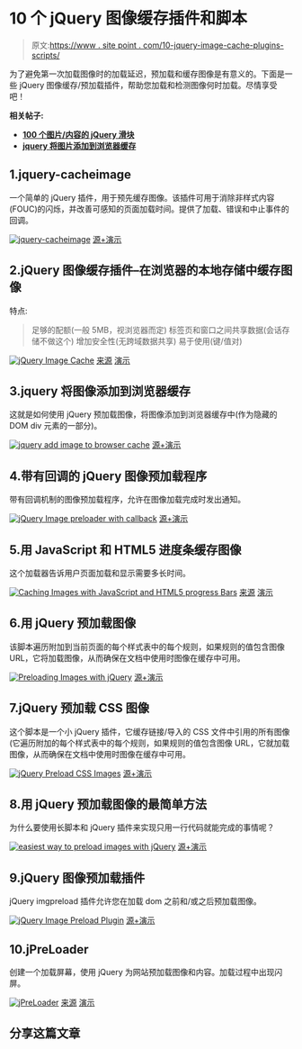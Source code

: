 # 10 个 jQuery 图像缓存插件和脚本

> 原文:[https://www . site point . com/10-jquery-image-cache-plugins-scripts/](https://www.sitepoint.com/10-jquery-image-cache-plugins-scripts/)

为了避免第一次加载图像时的加载延迟，预加载和缓存图像是有意义的。下面是一些 jQuery 图像缓存/预加载插件，帮助您加载和检测图像何时加载。尽情享受吧！

**相关帖子:**

*   [**100 个图片/内容的 jQuery 滑块**](http://www.jquery4u.com/plugins/100-jquery-sliders-part1/)
*   [**jquery 将图片添加到浏览器缓存**](http://www.jquery4u.com/snippets/jquery-add-image-browser-cache/)

## 1.jquery-cacheimage

一个简单的 jQuery 插件，用于预先缓存图像。该插件可用于消除非样式内容(FOUC)的闪烁，并改善可感知的页面加载时间。提供了加载、错误和中止事件的回调。

 [![jquery-cacheimage](../Images/8814fc37cb4ef2a1e64e345bd138d102.png)](https://github.com/alexrabarts/jquery-cacheimage#readme) 
[源+演示](https://github.com/alexrabarts/jquery-cacheimage#readme)

## 2.jQuery 图像缓存插件–在浏览器的本地存储中缓存图像

特点:
>足够的配额(一般 5MB，视浏览器而定)
>标签页和窗口之间共享数据(会话存储不做这个)
>增加安全性(无跨域数据共享)
>易于使用(键/值对)

 [![jQuery Image Cache](../Images/18912bb0cd07e81f10802dd164cbfc61.png)](http://dumitruglavan.com/jquery-image-cache-plugin-cache-images-in-browsers-local-storage/) 
[来源](http://dumitruglavan.com/jquery-image-cache-plugin-cache-images-in-browsers-local-storage/)
[演示](http://dumitruglavan.com/demo/jQuery-Image-Cache/demo.html)

## 3.jquery 将图像添加到浏览器缓存

这就是如何使用 jQuery 预加载图像，将图像添加到浏览器缓存中(作为隐藏的 DOM div 元素的一部分)。

 [![jquery add image to browser cache](../Images/d33d01b8ace374bd664c103e4bd8eb31.png)](http://www.jquery4u.com/snippets/jquery-add-image-browser-cache/#.T9HrqphMiSo) 
[源+演示](http://www.jquery4u.com/snippets/jquery-add-image-browser-cache/#.T9HrqphMiSo)

## 4.带有回调的 jQuery 图像预加载程序

带有回调机制的图像预加载程序，允许在图像加载完成时发出通知。

 [![jQuery Image preloader with callback](../Images/a80d78733ffeaf9a476947405baf2088.png)](http://www.roslindesign.com/2010/05/11/jquery-image-preloader-with-callback/) 
[源+演示](http://www.roslindesign.com/2010/05/11/jquery-image-preloader-with-callback/)

## 5.用 JavaScript 和 HTML5 进度条缓存图像

这个加载器告诉用户页面加载和显示需要多长时间。

 [![Caching Images with JavaScript and HTML5 progress Bars](../Images/f9a9a60d9525819e7439064b3674a1bc.png)](http://www.useragentman.com/blog/2012/01/16/caching-images-with-javascript-and-html5-progress-bars/) 
[来源](http://www.useragentman.com/blog/2012/01/16/caching-images-with-javascript-and-html5-progress-bars/)
[演示](http://www.useragentman.com/examples/progress/dnfmomd.html)

## 6.用 jQuery 预加载图像

该脚本遍历附加到当前页面的每个样式表中的每个规则，如果规则的值包含图像 URL，它将加载图像，从而确保在文档中使用时图像在缓存中可用。

 [![Preloading Images with jQuery](../Images/cdf98261a946c34f021ec1f82ddd8505.png)](http://ajaxian.com/archives/preloading-images-with-jquery) 
[源+演示](http://ajaxian.com/archives/preloading-images-with-jquery)

## 7.jQuery 预加载 CSS 图像

这个脚本是一个小 jQuery 插件，它缓存链接/导入的 CSS 文件中引用的所有图像(它遍历附加的每个样式表中的每个规则，如果规则的值包含图像 URL，它就加载图像，从而确保在文档中使用时图像在缓存中可用。

 [![jQuery Preload CSS Images](../Images/88b0f5fa51fba51fd669b6923629255b.png)](http://www.jquery4u.com/image-scripts/jquery-preload-css-images/#.T9HwMphMiSo) 
[源+演示](http://www.jquery4u.com/image-scripts/jquery-preload-css-images/#.T9HwMphMiSo)

## 8.用 jQuery 预加载图像的最简单方法

为什么要使用长脚本和 jQuery 插件来实现只用一行代码就能完成的事情呢？

 [![easiest way to preload images with jQuery](../Images/18fe689de729e012664a3300501fbca2.png)](http://chipsandtv.com/articles/jquery-image-preload) 
[源+演示](http://chipsandtv.com/articles/jquery-image-preload)

## 9.jQuery 图像预加载插件

jQuery imgpreload 插件允许您在加载 dom 之前和/或之后预加载图像。

 [![jQuery Image Preload Plugin](../Images/33c3724e66b75ee330bbb41ae085ba2b.png)](http://www.farinspace.com/jquery-image-preload-plugin/) 
[源+演示](http://www.farinspace.com/jquery-image-preload-plugin/)

## 10.jPreLoader

创建一个加载屏幕，使用 jQuery 为网站预加载图像和内容。加载过程中出现闪屏。

 [![jPreLoader](../Images/c94aee6ca86ba41a3ef97238b304a1b5.png)](http://www.inwebson.com/jquery/jpreloader-a-loading-screen-to-preload-images/) 
[来源](http://www.inwebson.com/jquery/jpreloader-a-loading-screen-to-preload-images/)
[演示](http://www.inwebson.com/demo/jpreloader/)

## 分享这篇文章